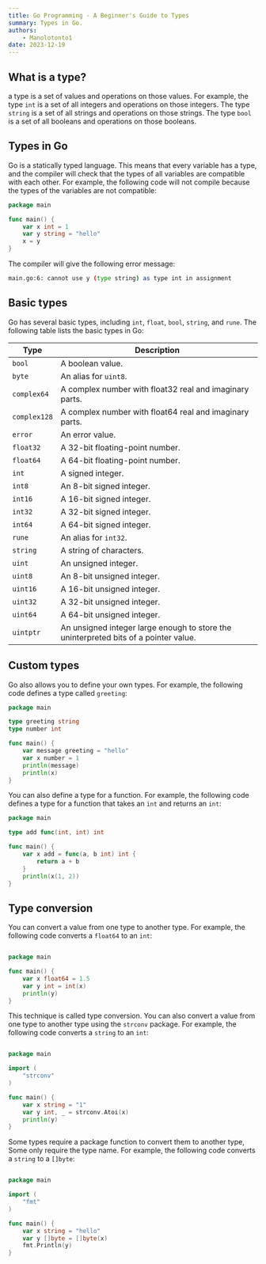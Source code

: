 ```yaml
---
title: Go Programming - A Beginner's Guide to Types
summary: Types in Go.
authors:
    - Manolotonto1
date: 2023-12-19
---
```


## What is a type?
a type is a set of values and operations on those values. For example, the type `int` is a set of all integers and operations on those integers. The type `string` is a set of all strings and operations on those strings. The type `bool` is a set of all booleans and operations on those booleans.

## Types in Go
Go is a statically typed language. This means that every variable has a type, and the compiler will check that the types of all variables are compatible with each other. For example, the following code will not compile because the types of the variables are not compatible:

```go title="main.go"  linenums="1"
package main

func main() {
    var x int = 1
    var y string = "hello"
    x = y
}
```

The compiler will give the following error message:

```bash title="Error message"
main.go:6: cannot use y (type string) as type int in assignment
```

## Basic types
Go has several basic types, including `int`, `float`, `bool`, `string`, and `rune`. The following table lists the basic types in Go:

| Type | Description |
| ---- | ----------- |
| `bool` | A boolean value. |
| `byte` | An alias for `uint8`. |
| `complex64` | A complex number with float32 real and imaginary parts. |
| `complex128` | A complex number with float64 real and imaginary parts. |
| `error` | An error value. |
| `float32` | A 32-bit floating-point number. |
| `float64` | A 64-bit floating-point number. |
| `int` | A signed integer. |
| `int8` | An 8-bit signed integer. |
| `int16` | A 16-bit signed integer. |
| `int32` | A 32-bit signed integer. |
| `int64` | A 64-bit signed integer. |
| `rune` | An alias for `int32`. |
| `string` | A string of characters. |
| `uint` | An unsigned integer. |
| `uint8` | An 8-bit unsigned integer. |
| `uint16` | A 16-bit unsigned integer. |
| `uint32` | A 32-bit unsigned integer. |
| `uint64` | A 64-bit unsigned integer. |
| `uintptr` | An unsigned integer large enough to store the uninterpreted bits of a pointer value. |

## Custom types

Go also allows you to define your own types. For example, the following code defines a type called `greeting`:

```go title="main.go"  linenums="1"
package main

type greeting string
type number int

func main() {
    var message greeting = "hello"
    var x number = 1
    println(message)
    println(x)
}
```
You can also define a type for a function. For example, the following code defines a type for a function that takes an `int` and returns an `int`:

```go title="main.go"  linenums="1"
package main

type add func(int, int) int

func main() {
    var x add = func(a, b int) int {
        return a + b
    }
    println(x(1, 2))
}
```

## Type conversion

You can convert a value from one type to another type. For example, the following code converts a `float64` to an `int`:

```go title="main.go"  linenums="1"

package main

func main() {
    var x float64 = 1.5
    var y int = int(x)
    println(y)
}
```
This technique is called type conversion. You can also convert a value from one type to another type using the `strconv` package. For example, the following code converts a `string` to an `int`:

```go title="main.go"  linenums="1"

package main

import (
    "strconv"
)

func main() {
    var x string = "1"
    var y int, _ = strconv.Atoi(x)
    println(y)
}
```

Some types require a package function to convert them to another type, Some only require the type name. For example, the following code converts a `string` to a `[]byte`:

```go title="main.go"  linenums="1"

package main

import (
    "fmt"
)

func main() {
    var x string = "hello"
    var y []byte = []byte(x)
    fmt.Println(y)
}
```


